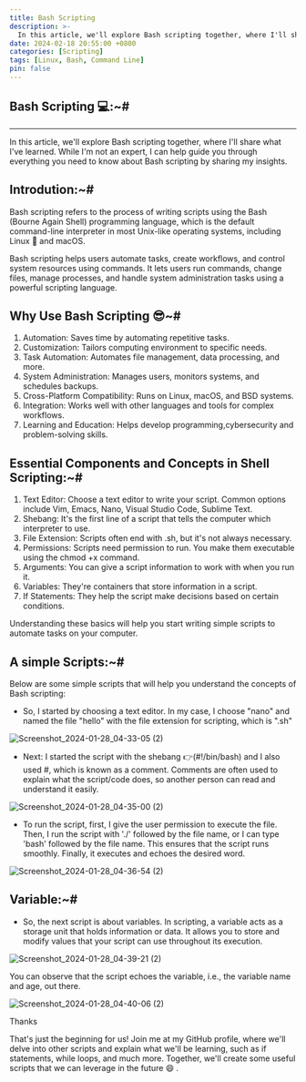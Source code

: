 ```yaml
---
title: Bash Scripting
description: >-
  In this article, we'll explore Bash scripting together, where I'll share what I've learned. While I'm not an expert, I can help guide you through everything you need to know about Bash scripting by sharing my insights.
date: 2024-02-18 20:55:00 +0800
categories: [Scripting]
tags: [Linux, Bash, Command Line]
pin: false
---
```



## Bash Scripting 💻:~#
***
In this article, we'll explore Bash scripting together, where I'll share what I've learned. While I'm not an expert, I can help guide you through everything you need to know about Bash scripting by sharing my insights.

## Introdution:~#

Bash scripting refers to the process of writing scripts using the Bash (Bourne Again Shell) programming language, which is the default command-line interpreter in most Unix-like operating systems, including Linux 🐧 and macOS.

Bash scripting helps users automate tasks, create workflows, and control system resources using commands. It lets users run commands, change files, manage processes, and handle system administration tasks using a powerful scripting language.

## Why Use Bash Scripting :sunglasses:~#
1. Automation: Saves time by automating repetitive tasks.
2. Customization: Tailors computing environment to specific needs.
3. Task Automation: Automates file management, data processing, and more.
4. System Administration: Manages users, monitors systems, and schedules backups.
5. Cross-Platform Compatibility: Runs on Linux, macOS, and BSD systems.
6. Integration: Works well with other languages and tools for complex workflows.
7. Learning and Education: Helps develop programming,cybersecurity and problem-solving skills.

## Essential Components and Concepts in Shell Scripting:~#
1. Text Editor: Choose a text editor to write your script. Common options include Vim, Emacs, Nano, Visual Studio Code, Sublime Text.
2. Shebang: It's the first line of a script that tells the computer which interpreter to use.
3. File Extension: Scripts often end with .sh, but it's not always necessary.
4. Permissions: Scripts need permission to run. You make them executable using the chmod +x command.
5. Arguments: You can give a script information to work with when you run it.
6. Variables: They're containers that store information in a script.
7. If Statements: They help the script make decisions based on certain conditions.

Understanding these basics will help you start writing simple scripts to automate tasks on your computer.

## A simple Scripts:~#
Below are some simple scripts that will help you understand the concepts of Bash scripting:


- So, I started by choosing a text editor. In my case, I choose "nano" and named the file "hello" with the file extension for scripting, which is ".sh"
  
![Screenshot_2024-01-28_04-33-05 (2)](https://github.com/T3chnocr4t/Linux-Projects/assets/115868619/073ba9e8-4daf-464d-9ace-e25ea70bc235)

- Next: I started the script with the shebang :point_right:(#!/bin/bash) and I also used #, which is known as a comment. Comments are often used to explain what the script/code does, so another person can read and understand it easily.
 
![Screenshot_2024-01-28_04-35-00 (2)](https://github.com/T3chnocr4t/Linux-Projects/assets/115868619/b224d8c5-05ed-44c4-ad21-013df4dc4f0d)

- To run the script, first, I give the user permission to execute the file. Then, I run the script with './' followed by the file name, or I can type 'bash' followed by the file name. This ensures that the script runs smoothly. Finally, it executes and echoes the desired word.
  
![Screenshot_2024-01-28_04-36-54 (2)](https://github.com/T3chnocr4t/Linux-Projects/assets/115868619/edd00ef5-1e20-430b-9922-c4db8f7acd6e)

## Variable:~#
- So, the next script is about variables. In scripting, a variable acts as a storage unit that holds information or data. It allows you to store and modify values that your script can use throughout its execution.

![Screenshot_2024-01-28_04-39-21 (2)](https://github.com/T3chnocr4t/Linux-Projects/assets/115868619/99a8081f-afee-4947-b514-988a7441ede3)

You can observe that the script echoes the variable, i.e., the variable name and age, out there.

![Screenshot_2024-01-28_04-40-06 (2)](https://github.com/T3chnocr4t/Linux-Projects/assets/115868619/cf138629-cf63-49c9-bd05-eb1b2891e965)

Thanks


That's just the beginning for us! Join me at my GitHub profile, where we'll delve into other scripts and explain what we'll be learning, such as if statements, while loops, and much more. Together, we'll create some useful scripts that we can leverage in the future 😄 .